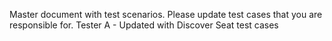 Master document with test scenarios. Please update test cases that you are responsible for.
Tester A - Updated with Discover Seat test cases
